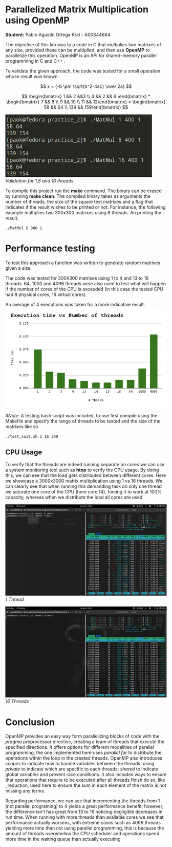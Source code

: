 # Parallelized Matrix Multiplication using OpenMP
**Student:** Pablo Agustín Ortega Kral - A00344664

The objective of this lab was to a code in C that multiplies two matrixes of any size, provided these can be multiplied, and then use **OpenMP** to parallelize this operation. OpenMP is an API for shared-memory parallel programming in C and C++ .

To validate the given approach, the code was tested for a small operation whose result was known.

$$ x = {-b \pm \sqrt{b^2-4ac} \over 2a} $$

$$
\begin{bmatrix} 1 && 2 &&3 
\\ 4 && 2 && 6 \end{bmatrix} *
\begin{bmatrix} 7 && 8 \\ 
9 && 10 \\
11 && 12\end{bmatrix} =
\begin{bmatrix} 
58 && 64 \\
139 && 159\end{bmatrix}
$$


![Validation](figures/Validation.png)
*Validation for 1,8 and 16 threads*

To compile this project run the **make** command. The binary can be erased by running **make clean**. The compiled binary takes as arguments the number of threads, the size of the square test matrixes and a flag that indicates if the result wishes to be printed or not.
For instance, the following example multiplies two 300x300 matrixes using 8 threads. An printing the result.
```
./MatMul 8 300 1
```

# Performance testing
To test this approach a function was written to generate random matrixes given a size.

The code was tested for 300X300 matrixes using 1 to 4 and 13 to 16 threads. 64, 1000 and 4096 threads were also used to test what will happen if the number of cores of the CPU is exceeded (in this case the tested CPU had 8 physical cores, 16 virtual cores).

An average of 4 executions was taken for a more indicative result.
![Time](figures/Benchmark.png?raw=true)

_#Note:_ A testing bash script was included, to use first compile using the Makefile and specify the range of threads to be tested and the size of the matrixes like so

```
./test_suit.sh 1 16 300
```
## CPU Usage
To verify that the threads are indeed running  separate on cores we can use a system monitoring tool such as **htop** to verify the CPU usage. By doing this, we can see that the load gets distributed between different cores. Here we showcase a 3000x3000 matrix multiplication using 1 vs 16 threads. We can clearly see that when running this demanding task on only one thread we saturate one core of the CPU (here core 14), forcing it to work at 100% capacity, whereas when we distribute the load all cores are used 

![usage-1thread](figures/CPUse-1T.png?raw=true")*1 Thread*

![usage-20threads](figures/CPUse%20-16T.png?raw=true")*16 Threads*
# Conclusion

OpenMP provides an easy way form parallelizing blocks of code with the _pragma_ preprocessor directive, creating a team of threads that execute the specified directions. It offers options for different modalities of parallel programming, the one implemented here uses _parallel for_ to distribute the operations within the loop in the created threads. OpenMP also introduces _scopes_ to indicate how to handle variables between the threads: using _private_ to indicate which are specific to each threads; _shared_ to indicate global variables and prevent race conditions. It also includes ways to ensure that operations that require to be executed after all threads finish do so, like _reduction, used here to ensure the sum in each element of the matrix is not missing any terms.

Regarding performance, we can see that incrementing the threads from 1 (not parallel programing) to 4 yields a great performance benefit; however, the difference isn't has great from 13 to 16 noticing negligible decreases in run time. When running with more threads than available cores we see that performance actually worsens, with extreme cases such as 4096 threads yielding more time than not using parallel programming, this is because the amount of threads overwhelms the CPU scheduler and operations spend more time in the waiting queue than actually executing